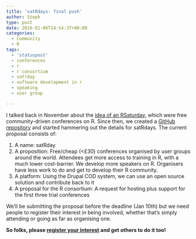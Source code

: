 ```yaml
---
title: 'satRdays: final push'
author: Steph
type: post
date: 2016-01-06T14:54:37+00:00
categories:
  - Community
  - R
tags:
  - 'statuspost'
  - conferences
  - r
  - r consortium
  - satrday
  - software development in r
  - speaking
  - user group

---
```

I talked back in November about the [idea of an RSaturday][1], which were free community-driven conferences on R. Since then, we created a [GitHub repository][2] and started hammering out the details for satRdays. The current proposal consists of:

  1. A name: satRday
  2. A proposition: Free/cheap (<£30) conferences organised by user groups around the world. Attendees get more access to training in R, with a much lower cost-barrier. We develop more speakers on R. Organisers have less work to do and get to develop their R community.
  3. A platform: Using the Drupal COD system, we can use an open source solution and contribute back to it
  4. A proposal for the R consortium: A request for hosting plus support for the first three trial conferences

We&#8217;ll be submitting the proposal before the deadline (Jan 10th) but we need people to register their interest in being involved, whether that&#8217;s simply attending or going as far as organising one.

**So folks, please [register your interest][3] and get others to do it too!**

 [1]: https://itsalocke.com/sqlsaturdays-but-for-r/
 [2]: https://github.com/stephlocke/RSaturday-proposal
 [3]: http://goo.gl/forms/Xv7mym0BwJ